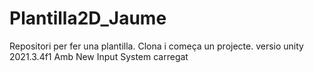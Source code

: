 # Plantilla2D_Jaume
 Repositori per fer una plantilla. Clona i começa un projecte. versio unity 2021.3.4f1 Amb New Input System carregat
